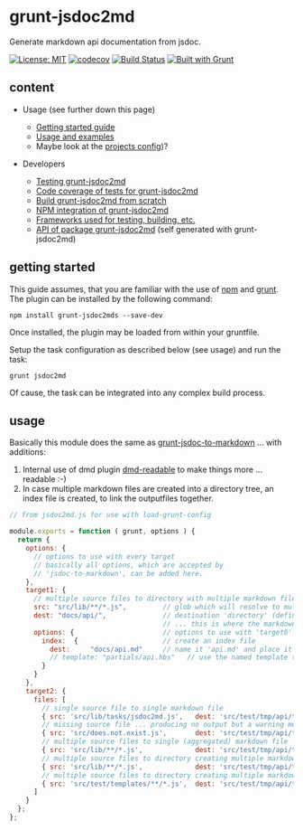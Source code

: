 # grunt-jsdoc2md
Generate markdown api documentation from jsdoc.  

[![License: MIT](https://img.shields.io/badge/License-MIT-yellow.svg)](https://opensource.org/licenses/MIT)
[![codecov](https://codecov.io/gh/db-developer/grunt-jsdoc2md/branch/master/graph/badge.svg)](https://codecov.io/gh/db-developer/grunt-jsdoc2md)
[![Build Status](https://travis-ci.com/db-developer/grunt-jsdoc2md.svg?branch=master)](https://travis-ci.com/db-developer/grunt-jsdoc2md)
[![Built with Grunt](https://cdn.gruntjs.com/builtwith.svg)](https://gruntjs.com/)

## content ##

* Usage (see further down this page)
  * [Getting started guide](#getting-started)
  * [Usage and examples](#usage)
  * Maybe look at the [projects config](.conf/grunt/jsdoc2md.js))?

* Developers
  * [Testing grunt-jsdoc2md](docs/grunt.md#testing)
  * [Code coverage of tests for grunt-jsdoc2md](docs/grunt.md#code-coverage)
  * [Build grunt-jsdoc2md from scratch](docs/grunt.md#building)
  * [NPM integration of grunt-jsdoc2md](docs/grunt.md#npm_integration)
  * [Frameworks used for testing, building, etc.](docs/frameworks.md)
  * [API of package grunt-jsdoc2md](docs/api.md) (self generated with grunt-jsdoc2md)

## getting started ##

This guide assumes, that you are familiar with the use of [npm](https://npmjs.com "Homepage of npm") and [grunt](https://gruntjs.com "Homepage of grunt").  
The plugin can be installed by the following command:

<code>npm install grunt-jsdoc2mds --save-dev</code>

Once installed, the plugin may be loaded from within your gruntfile.  

Setup the task configuration as described below (see usage) and run the task:  

<code>grunt jsdoc2md</code>

Of cause, the task can be integrated into any complex build process.

## usage ##

Basically this module does the same as [grunt-jsdoc-to-markdown](https://www.npmjs.com/package/grunt-jsdoc-to-markdown) ... with additions:

1. Internal use of dmd plugin [dmd-readable](https://www.npmjs.com/package/dmd-readable) to make things more ... readable :-)
2. In case multiple markdown files are created into a directory tree, an index file is created, to link the outputfiles together.

```javascript
// from jsdoc2md.js for use with load-grunt-config

module.exports = function ( grunt, options ) {
  return {
    options: {
      // options to use with every target
      // basically all options, which are accepted by
      // 'jsdoc-to-markdown', can be added here.
    },
    target1: {
      // multiple source files to directory with multiple markdown files
      src: "src/lib/**/*.js",         // glob which will resolve to multiple sourcefiles
      dest: "docs/api/",              // destination 'directory' (defined by ending slash)
                                      // ... this is where the markdown files will be created.
      options: {                      // options to use with 'target0'
        index:  {                     // create an index file
          dest:     "docs/api.md"     // name it 'api.md' and place it in the docs directory.
          // template: "partials/api.hbs"   // use the named template to create the index file.
        }
      }
    },
    target2: {
      files: [
        // single source file to single markdown file
        { src: 'src/lib/tasks/jsdoc2md.js',   dest: 'src/test/tmp/api/tofile/1/jsdoc2md.md'       },
        // missing source file ... producing no output but a warning message
        { src: 'src/does.not.exist.js',       dest: 'src/test/tmp/api/tofile/2/missing.src.md'    },
        // multiple source files to single (aggregated) markdown file
        { src: 'src/lib/**/*.js',             dest: 'src/test/tmp/api/tofile/3/aggregated.api.md' },
        // multiple source files to directory creating multiple markdown files
        { src: 'src/lib/**/*.js',             dest: 'src/test/tmp/api/tofile/4/' },
        // multiple source files to directory creating multiple markdown files
        { src: 'src/test/templates/**/*.js',  dest: 'src/test/tmp/api/tofile/5/' }
      ]
    }
  };
};
```
